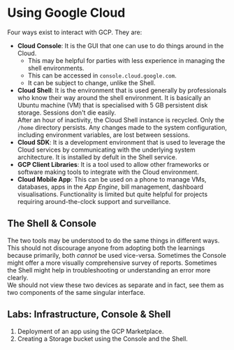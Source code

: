# Using Google Cloud

Four ways exist to interact with GCP. They are:
- **Cloud Console**: It is the GUI that one can use to do things around in the Cloud.
    - This may be helpful for parties with less experience in managing the shell environments.
    - This can be accessed in `console.cloud.google.com`.
    - It can be subject to change, unlike the Shell.
- **Cloud Shell**: It is the environment that is used generally by professionals who know their way around the shell environment. It is basically an Ubuntu machine (VM) that is specialised with 5 GB persistent disk storage. Sessions don't die easily. <br />
After an hour of inactivity, the Cloud Shell instance is recycled. Only the `/home` directory persists. Any changes made to the system configuration, including environment variables, are lost between sessions.
- **Cloud SDK**: It is a development environment that is used to leverage the Cloud services by communicating with the underlying system architecture. It is installed by defult in the Shell service.
- **GCP Client Libraries**: It is a tool used to allow other frameworks or software making tools to integrate with the Cloud environment.
- **Cloud Mobile App**: This can be used on a phone to manage VMs, databases, apps in the *App Engine*, bill management, dashboard visualisations. Functionality is limited but quite helpful for projects requiring around-the-clock support and surveillance.


## The Shell & Console

The two tools may be understood to do the same things in different ways. This should not discourage anyone from adopting both the learnings because primarily, both *cannot* be used vice-versa. Sometimes the Console might offer a more visually comprehensive survey of reports. Sometimes the Shell might help in troubleshooting or understanding an error more clearly. <br />
We should not view these two devices as separate and in fact, see them as two components of the same singular interface.


## Labs: Infrastructure, Console & Shell

1. Deployment of an app using the GCP Marketplace.
1. Creating a Storage bucket using the Console and the Shell.